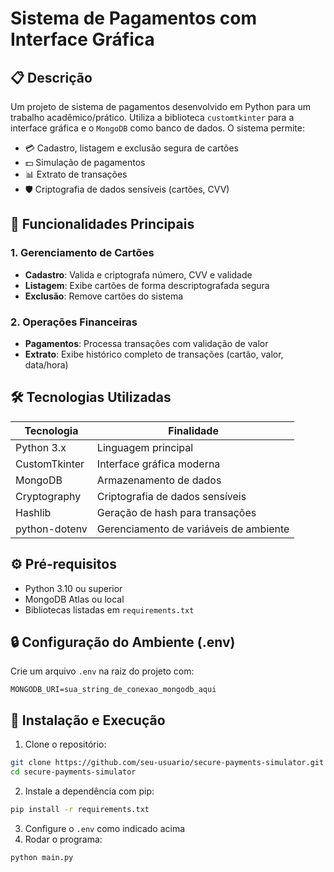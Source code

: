 # Sistema de Pagamentos com Interface Gráfica

## 📋 Descrição
Um projeto de sistema de pagamentos desenvolvido em Python para um trabalho acadêmico/prático. Utiliza a biblioteca `customtkinter` para a interface gráfica e o  `MongoDB`  como banco de dados. O sistema permite:

- 💳 Cadastro, listagem e exclusão segura de cartões
- 💵 Simulação de pagamentos
- 📊 Extrato de transações
- 🛡️ Criptografia de dados sensíveis (cartões, CVV)

## 🔑 Funcionalidades Principais

### 1. Gerenciamento de Cartões
- **Cadastro**: Valida e criptografa número, CVV e validade
- **Listagem**: Exibe cartões de forma descriptografada segura
- **Exclusão**: Remove cartões do sistema

### 2. Operações Financeiras
- **Pagamentos**: Processa transações com validação de valor
- **Extrato**: Exibe histórico completo de transações (cartão, valor, data/hora)

## 🛠 Tecnologias Utilizadas
| Tecnologia | Finalidade |
|------------|------------|
| Python 3.x | Linguagem principal |
| CustomTkinter | Interface gráfica moderna |
| MongoDB | Armazenamento de dados |
| Cryptography | Criptografia de dados sensíveis |
| Hashlib | Geração de hash para transações |
| python-dotenv | Gerenciamento de variáveis de ambiente |

## ⚙️ Pré-requisitos
- Python 3.10 ou superior
- MongoDB Atlas ou local
- Bibliotecas listadas em `requirements.txt`

## 🔒 Configuração do Ambiente (.env)

Crie um arquivo `.env` na raiz do projeto com:

```env
MONGODB_URI=sua_string_de_conexao_mongodb_aqui
```

## 🚀 Instalação e Execução

1. Clone o repositório:
```bash
git clone https://github.com/seu-usuario/secure-payments-simulator.git
cd secure-payments-simulator
```
2. Instale a dependência com pip:
```bash
pip install -r requirements.txt
```
3. Configure o `.env` como indicado acima
4. Rodar o programa:
```bash
python main.py
```
